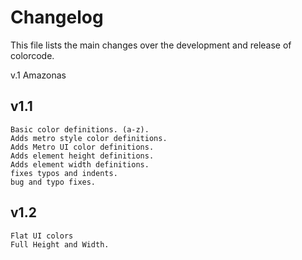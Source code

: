 Changelog
=========
This file lists the main changes over the development and release of colorcode.


v.1 Amazonas

v1.1
----
	Basic color definitions. (a-z).
	Adds metro style color definitions.
	Adds Metro UI color definitions.
	Adds element height definitions.
	Adds element width definitions.
	fixes typos and indents.
	bug and typo fixes.

v1.2
----
	Flat UI colors
	Full Height and Width.